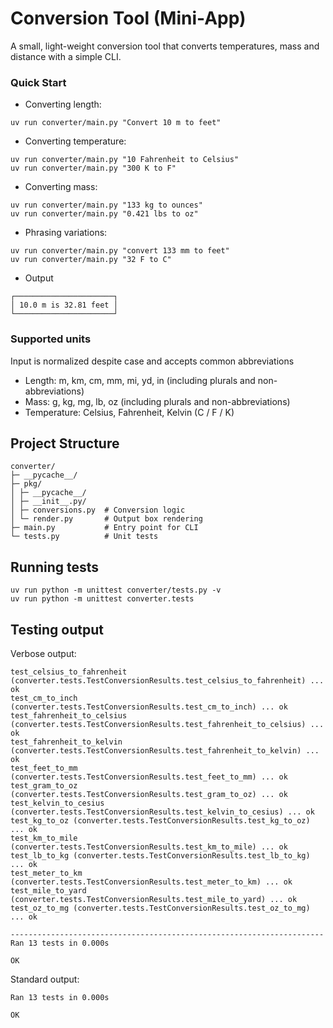 # Conversion Tool (Mini-App)
A small, light-weight conversion tool that converts temperatures, mass and distance with a simple CLI. 


### Quick Start
- Converting length:
```
uv run converter/main.py "Convert 10 m to feet"
```
- Converting temperature:
```
uv run converter/main.py "10 Fahrenheit to Celsius"
uv run converter/main.py "300 K to F"
```

- Converting mass:
```
uv run converter/main.py "133 kg to ounces"
uv run converter/main.py "0.421 lbs to oz"
```
- Phrasing variations:
```
uv run converter/main.py "convert 133 mm to feet"
uv run converter/main.py "32 F to C"

```

- Output
```
┌──────────────────────┐
│ 10.0 m is 32.81 feet │
└──────────────────────┘
```

### Supported units
Input is normalized despite case and accepts common abbreviations
- Length: m, km, cm, mm, mi, yd, in (including plurals and non-abbreviations)
- Mass: g, kg, mg, lb, oz (including plurals and non-abbreviations)
- Temperature: Celsius, Fahrenheit, Kelvin (C / F / K)

## Project Structure
```
converter/
├─ __pycache__/
├─ pkg/
│ ├─ __pycache__/
│ ├─ __init__.py/
│ ├─ conversions.py  # Conversion logic
│ └─ render.py       # Output box rendering
├─ main.py           # Entry point for CLI
└─ tests.py          # Unit tests
```

## Running tests
```
uv run python -m unittest converter/tests.py -v
uv run python -m unittest converter.tests

```
## Testing output
Verbose output:
```
test_celsius_to_fahrenheit (converter.tests.TestConversionResults.test_celsius_to_fahrenheit) ... ok
test_cm_to_inch (converter.tests.TestConversionResults.test_cm_to_inch) ... ok
test_fahrenheit_to_celsius (converter.tests.TestConversionResults.test_fahrenheit_to_celsius) ... ok
test_fahrenheit_to_kelvin (converter.tests.TestConversionResults.test_fahrenheit_to_kelvin) ... ok
test_feet_to_mm (converter.tests.TestConversionResults.test_feet_to_mm) ... ok
test_gram_to_oz (converter.tests.TestConversionResults.test_gram_to_oz) ... ok
test_kelvin_to_cesius (converter.tests.TestConversionResults.test_kelvin_to_cesius) ... ok
test_kg_to_oz (converter.tests.TestConversionResults.test_kg_to_oz) ... ok
test_km_to_mile (converter.tests.TestConversionResults.test_km_to_mile) ... ok
test_lb_to_kg (converter.tests.TestConversionResults.test_lb_to_kg) ... ok
test_meter_to_km (converter.tests.TestConversionResults.test_meter_to_km) ... ok
test_mile_to_yard (converter.tests.TestConversionResults.test_mile_to_yard) ... ok
test_oz_to_mg (converter.tests.TestConversionResults.test_oz_to_mg) ... ok

----------------------------------------------------------------------
Ran 13 tests in 0.000s

OK
```

Standard output:
```
Ran 13 tests in 0.000s

OK
```